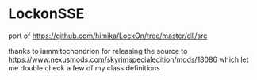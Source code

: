 # LockonSSE

port of https://github.com/himika/LockOn/tree/master/dll/src

thanks to iammitochondrion for releasing the source to https://www.nexusmods.com/skyrimspecialedition/mods/18086 which let me double check a few of my class definitions